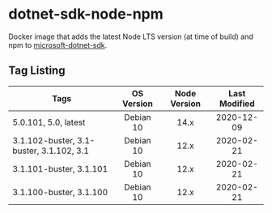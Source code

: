 # dotnet-sdk-node-npm

Docker image that adds the latest Node LTS version (at time of build) and npm to
[microsoft-dotnet-sdk](https://hub.docker.com/_/microsoft-dotnet-sdk/).

## Tag Listing

| Tags | OS Version | Node Version | Last Modified |
| ---- |:----------:|:------------:|:-------------:|
| 5.0.101, 5.0, latest| Debian 10 | 14.x | 2020-12-09 |
| 3.1.102-buster, 3.1-buster, 3.1.102, 3.1 | Debian 10 | 12.x | 2020-02-21 |
| 3.1.101-buster, 3.1.101 | Debian 10 | 12.x | 2020-02-21 |
| 3.1.100-buster, 3.1.100 | Debian 10 | 12.x | 2020-02-21 |
